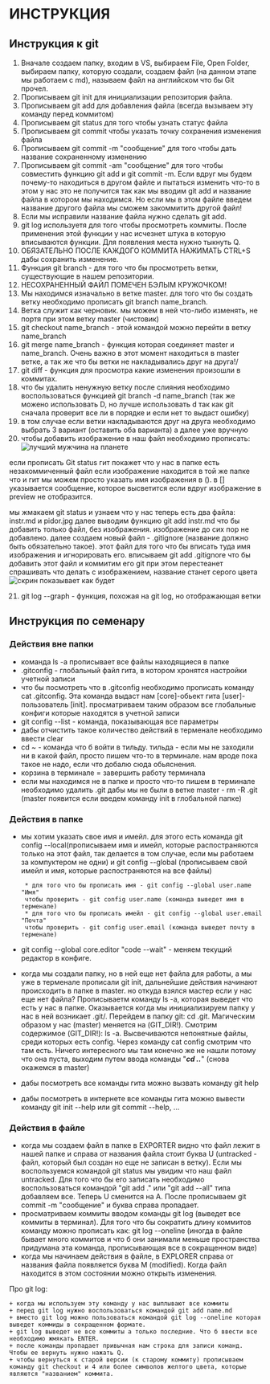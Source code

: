 # ИНСТРУКЦИЯ
## Инструкция к git
1. Вначале создаем папку, входим в VS, выбираем File, Open Folder, выбираем папку, которую создали, создаем файл (на данном этапе мы работаем с md), называем файл на английском что бы Git прочел. 
2. Прописываем git init для инициализации репозитория файла.
3. Прописываем git add для добавления файла (всегда вызываем эту команду перед коммитом)
4. Прописываем git status  для того чтобы узнать статус файла
5. Прописываем git commit чтобы указать точку сохранения изменения файла
6. Прописываем git commit -m "сообщение" для того чтобы дать название сохраненному изменению
7. Прописываем git commit -am "сообщение" для того чтобы совместить функцию git add и git commit -m. Если вдруг мы будем почему-то находиться в другом файле и пытаться изменить что-то в этом у нас это не получится так как мы вводим git add и название файла в котором мы находимся. Но если мы в этом файле введем название другого файла мы сможем закоммитить другой файл!
8. Если мы исправили название файла нужно сделать git add.
9. git log используетя для того чтобы просмотреть коммиты. После применения этой функции у нас исчезнет штука в которую вписываются функции. Для появления места нужно тыкнуть Q.
10. ОБЯЗАТЕЛЬНО ПОСЛЕ КАЖДОГО КОММИТА НАЖИМАТЬ CTRL+S дабы сохранить изменение.
11. Функция git branch - для того что бы просмотреть ветки, существующие в нашем репозитории. 
12. НЕСОХРАНЕННЫЙ ФАЙЛ ПОМЕЧЕН БЭЛЫМ КРУЖОЧКОМ! 
13. Мы находимся изначально в ветке master. для того что бы создать ветку необходимо прописать git branch name_branch. 
14. Ветка служит как черновик. мы можем в ней что-либо изменять, не портя при этом ветку master (чистовик)
15. git checkout name_branch - этой командой можно перейти в ветку name_branch
16. git merge name_branch - функция которая соединяет master и name_branch. Очень важно в этот момент находиться в master ветке, а так же что бы ветки не накладывались друг на друга!/
17. git diff - функция для просмотра какие изменения произошли в коммитах.
18. что бы удалить ненужную ветку после слияния необходимо воспользоваться функцией git branch -d name_branch (так же можено использовать D, но лучше использовать d так как git сначала проверит все ли в порядке и если нет то выдаст ошибку)
19. в том случае если ветки накладываются друг на друга необходимо выбрать 3 вариант (оставить оба варианта) а далее уже вручную
20. чтобы добавить изображение в наш файл необходимо прописать:
![лучший мужчина на планете](pidor.jpg)

если прописать Git status гит покажет что у нас в папке есть незакоммиченный файл
если изображение находится в той же папке что и гит мы можем просто указать имя изображения в ().
в [] указывается сообщение, которое высветится если вдруг изображение в preview не отобразится.

мы жмакаем git status и узнаем что у нас теперь есть два файла: instr.md и pidor.jpg 
далее выводим функцию git add instr.md что бы добавить только файл, без изображения. изображение до сих пор не добавлено. 
далее создаем новый файл - .gitignore (название должно быть обязательно такое). этот файл для того что бы вписать туда имя изображения и игнорировать его. 
вписываем git add .gitignore что бы добавить этот файл и коммитим его
git при этом перестеанет спрашивать что делать с изображением, название станет серого цвета
![скрин показывает как будет](scrine.png)

21. git log --graph - функция, похожая на git log, но отображающая ветки 


## Инструкция по семенару
### Действия вне папки
* команда ls -a прописывает все файлы находящиеся в папке
* .gitconfig - глобальный файл гита, в котором хронятся настройки учетной записи
* что бы посмотреть что в .gitconfig необходимо прописать команду cat .gitconfig. Эта команда выдаст нам [core]-обьект гита [user]-пользователь [init]. просматриваем таким образом все глобальные конфиги которые находятся в учетной записи
* git config --list - команда, показывающая все параметры
* дабы отчистить такое количество действий в терменале необходимо ввести clear
* cd ~ - команда что б войти в тильду. тильда - если мы не заходили ни в какой файл, просто пишем что-то в терминале. нам вроде пока такое не надо, если что добалю сюда обьяснения. 
* корзина в терминале = завершить работу терминала
* если мы находимся не в папке и просто что-то пишем в терминале необходимо удалить .git дабы мы не были в ветке master - rm -R .git (master появится если введем команду init в глобальной папке)
### Действия в папке
 + мы хотим указать свое имя и имейл. для этого есть команда git config --local(прописываем имя и имейл, которые распостраняются только на этот файл, так делается в том случае, если мы работаем за компуктером не одни) и git config --global (прописываем свой имейл и имя, которые распостраняются на все файлы)

        * для того что бы прописать имя - git config --global user.name "Имя"
        чтобы проверить - git config user.name (команда выведет имя в терменале)
        * для того что бы прописать имейл - git config --global user.email "Почта"
        чтобы проверить - git config user.email (команда выведет почту в терменале)
 + git config --global core.editor "code --wait" - меняем текущий редактор в конфиге.
 + когда мы создали папку, но в ней еще нет файла для работы, а мы уже в терменале прописали git init, дальнейшие действия начинают происходить в папке в master. но откуда взялся мастер если у нас еще нет файла? Прописываетм команду ls -a, которая выведет что есть у нас в папке. Оказывается когда мы инициализируем папку у нас в ней возникает .git/. Перейдем в папку git: cd .git. Магическим образом у нас (master) меняется на (GIT_DIR!). Смотрим содержимое (GIT_DIR!): ls -a. Высвечиваются непонятные файлы, среди которых есть config. Через команду cat config смотрим что там есть. Ничего интересного мы там конечно же не нашли потому что она пуста, выходим путем ввода команды "__*cd ..*__" (снова окажемся в master)
 + дабы посмотреть все команды гита можно вызвать команду git help
 + дабы посмотреть в интернете все команды гита можно вывести команду git init --help или git commit --help, ... 

### Действия в файле
* когда мы создаем файл в папке в EXPORTER видно что файл лежит в нашей папке и справа от названия файла стоит буква U (untracked - файл, который был создан но еще не записан в ветку). Если мы воспользуемся командой git status мы увидим что наш файл untracked. Для того что бы его записать необходимо воспользоваться командой "git add ." или "git add --all" типа добавляем все. Теперь U сменится на A. После прописываем git commit -m "сообщение" и буква справа пропадает. 
* просматриваем коммиты вводом команды git log (выведет все коммиты в терминал). Для того что бы сократить длину коммитов команду можно прописать как: git log --oneline (иногда в файле бывает много коммитов и что б они занимали меньше пространства придумана эта команда, прописывающая все в сокращенном виде)
* когда мы начинаем действия в файле, в EXPLORER справа от названия файла появляется буква М (modified). Когда файл находится в этом состоянии можно открыть изменения. 

 Про git log:

    + когда мы используем эту команду у нас выплывают все коммиты 
    + перед git log нужно воспользоваться командой git add name.md
    + вместо git log можно пользоваться командой git log --oneline которая выведет коммиды в сокращенном формате. 
    + git log выведет не все коммиты а только последние. Что б ввести все необходимо жмякать ENTER. 
    + после команды пропадает привычная нам строка для записи команд. Чтобы ее вернуть нужно нажать Q. 
    + чтобы вернуться к старой версии (к старому коммиту) прописываем команду git checkout и 4 или более символов желтого цвета, которые являются "названием" коммита.
    





